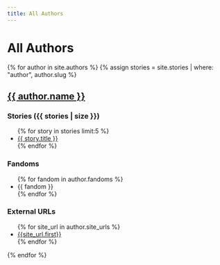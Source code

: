 ```yaml
---
title: All Authors
---
```


# All Authors

{% for author in site.authors %}
  {% assign stories = site.stories | where: "author", author.slug %}
  <div>
    <h2>
      <a href="{{site.baseurl}}/authors/{{author.slug}}">
        {{ author.name }}
      </a>
    </h2>
    <h3>Stories ({{ stories | size }})</h3>
    <ul>
      {% for story in stories limit:5 %}
        <li>
          <a href="{{site.baseurl}}/stories/{{ author.slug }}/{{ story.slug }}">
            {{ story.title }}
          </a>
        </li>
      {% endfor %}
    </ul>
    <h3>Fandoms</h3>
    <ul>
      {% for fandom in author.fandoms %}
        <li>{{ fandom }}</li>
      {% endfor %}
    </ul>
    <h3>External URLs</h3>
    <ul>
      {% for site_url in author.site_urls %}
        <li><a href="{{site_url.last}}">{{site_url.first}}</a></li>
      {% endfor %}
    </ul>
  </div>
{% endfor %}
